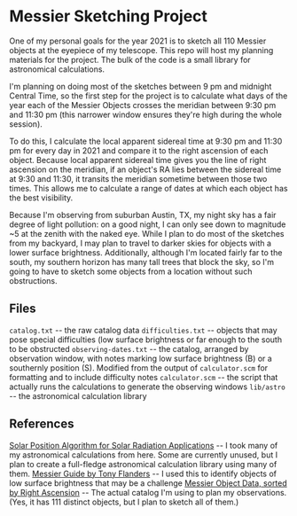 # Messier Sketching Project
One of my personal goals for the year 2021 is to sketch all 110 Messier objects at the eyepiece of my
telescope. This repo will host my planning materials for the project. The bulk of the code is a small
library for astronomical calculations.

I'm planning on doing most of the sketches between 9 pm and midnight Central Time, so the first step
for the project is to calculate what days of the year each of the Messier Objects crosses the meridian
between 9:30 pm and 11:30 pm (this narrower window ensures they're high during the whole session).

To do this, I calculate the local apparent sidereal time at 9:30 pm and 11:30 pm for every day in 2021
and compare it to the right ascension of each object. Because local apparent sidereal time gives you the
line of right ascension on the meridian, if an object's RA lies between the sidereal time at 9:30 and
11:30, it transits the meridian sometime between those two times. This allows me to calculate a range of
dates at which each object has the best visibility.

Because I'm observing from suburban Austin, TX, my night sky has a fair degree of light pollution: on a
good night, I can only see down to magnitude ~5 at the zenith with the naked eye. While I plan to do
most of the sketches from my backyard, I may plan to travel to darker skies for objects with a lower
surface brightness. Additionally, although I'm located fairly far to the south, my southern horizon has
many tall trees that block the sky, so I'm going to have to sketch some objects from a location without
such obstructions.

## Files
`catalog.txt` -- the raw catalog data
`difficulties.txt` -- objects that may pose special difficulties (low surface brightness or far enough
to the south to be obstructed
`observing-dates.txt` -- the catalog, arranged by observation window, with notes marking low surface
brightness (B) or a southernly position (S). Modified from the output of `calculator.scm` for formatting
and to include difficulty notes
`calculator.scm` -- the script that actually runs the calculations to generate the observing windows
`lib/astro` -- the astronomical calculation library

## References
[Solar Position Algorithm for Solar Radiation Applications](https://www.nrel.gov/docs/fy08osti/34302.pdf)
-- I took many of my astronomical calculations from here. Some are currently unused, but I plan to
create a full-fledge astronomical calculation library using many of them.
[Messier Guide by Tony Flanders](https://tonyflanders.wordpress.com/messier-guide-index-by-number/) --
I used this to identify objects of low surface brightness that may be a challenge
[Messier Object Data, sorted by Right Ascension](https://www.messier.seds.org/dataRA.html) --
The actual catalog I'm using to plan my observations. (Yes, it has 111 distinct objects, but I plan to
sketch all of them.)
